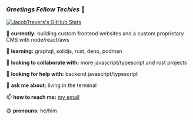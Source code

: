 ### _Greetings Fellow Techies_ 🖖
[![JacobTravers's GitHub Stats](https://github-readme-stats.vercel.app/api?username=JacobTravers&count_private=true&theme=github_dark&show_icons=true)](https://github.com/anuraghazra/github-readme-stats) <!-- [![Top Langs](https://github-readme-stats.vercel.app/api/top-langs/?username=JacobTravers&theme=github_dark&layout=compact)](https://github.com/anuraghazra/github-readme-stats)[![Wakatime stats](https://github-readme-stats.vercel.app/api/wakatime?username=JacobTravers)](https://github.com/anuraghazra/github-readme-stats) -->


🔭 __currently:__
  building custom frontend websites and a custom proprietary CMS with node/react/aws

🌱 __learning:__
  graphql, solidjs, rust, deno, podman

👯 __looking to collaborate with:__ 
  more javascript/typescript and rust projects

🤔 __looking for help with:__
  backend javascript/typescript

💬 __ask me about:__
  living in the terminal

📫 __how to reach me:__
  [my email](jacob.travers97@gmail.com)

😄 __pronouns:__ he/him

<!--
**JacobTravers/JacobTravers** is a ✨ _special_ ✨ repository because its `README.md` (this file) appears on your GitHub profile.

Here are some ideas to get you started:

- 🔭 I’m currently working on ...
- 🌱 I’m currently learning ...
- 👯 I’m looking to collaborate on ...
- 🤔 I’m looking for help with ...
- 💬 Ask me about ...
- 📫 How to reach me: ...
- 😄 Pronouns: ...
- ⚡ Fun fact: ...
-->
